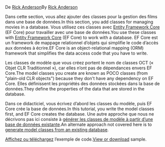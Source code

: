 <span data-ttu-id="4b4dc-101">De [Rick Anderson](https://twitter.com/RickAndMSFT)</span><span class="sxs-lookup"><span data-stu-id="4b4dc-101">By [Rick Anderson](https://twitter.com/RickAndMSFT)</span></span>

<span data-ttu-id="4b4dc-102">Dans cette section, vous allez ajouter des classes pour la gestion des films dans une base de données.</span><span class="sxs-lookup"><span data-stu-id="4b4dc-102">In this section, you add classes for managing movies in a database.</span></span> <span data-ttu-id="4b4dc-103">Vous utilisez ces classes avec [Entity Framework Core](https://docs.microsoft.com/ef/core) (EF Core) pour travailler avec une base de données.</span><span class="sxs-lookup"><span data-stu-id="4b4dc-103">You use these classes with [Entity Framework Core](https://docs.microsoft.com/ef/core) (EF Core) to work with a database.</span></span> <span data-ttu-id="4b4dc-104">EF Core est un framework de mappage relationnel d’objets qui simplifie le code d’accès aux données à écrire.</span><span class="sxs-lookup"><span data-stu-id="4b4dc-104">EF Core is an object-relational mapping (ORM) framework that simplifies the data access code that you have to write.</span></span>

<span data-ttu-id="4b4dc-105">Les classes de modèle que vous créez portent le nom de classes OCT (« Objet CLR Traditionnel »), car elles n’ont pas de dépendances envers EF Core.</span><span class="sxs-lookup"><span data-stu-id="4b4dc-105">The model classes you create are known as POCO classes (from "plain-old CLR objects") because they don't have any dependency on EF Core.</span></span> <span data-ttu-id="4b4dc-106">Elles définissent les propriétés des données stockées dans la base de données.</span><span class="sxs-lookup"><span data-stu-id="4b4dc-106">They define the properties of the data that are stored in the database.</span></span>

<span data-ttu-id="4b4dc-107">Dans ce didacticiel, vous écrivez d’abord les classes du modèle, puis EF Core crée la base de données.</span><span class="sxs-lookup"><span data-stu-id="4b4dc-107">In this tutorial, you write the model classes first, and EF Core creates the database.</span></span> <span data-ttu-id="4b4dc-108">Une autre approche que nous ne décrivons pas ici consiste à [générer les classes de modèle à partir d’une base de données existante](https://docs.microsoft.com/ef/core/get-started/aspnetcore/existing-db).</span><span class="sxs-lookup"><span data-stu-id="4b4dc-108">An alternate approach not covered here is to [generate model classes from an existing database](https://docs.microsoft.com/ef/core/get-started/aspnetcore/existing-db).</span></span>

<span data-ttu-id="4b4dc-109">[Affichez ou téléchargez](https://github.com/aspnet/Docs/tree/master/aspnetcore/tutorials/razor-pages/razor-pages-start/sample/RazorPagesMovie) l’exemple de code.</span><span class="sxs-lookup"><span data-stu-id="4b4dc-109">[View or download](https://github.com/aspnet/Docs/tree/master/aspnetcore/tutorials/razor-pages/razor-pages-start/sample/RazorPagesMovie) sample.</span></span>